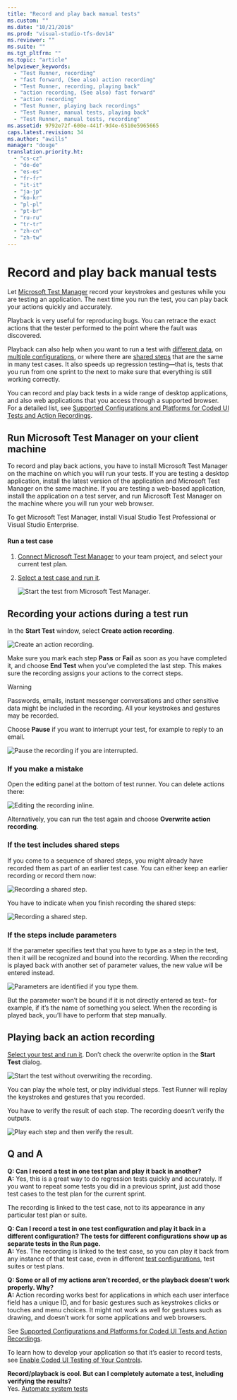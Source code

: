 ```yaml
---
title: "Record and play back manual tests"
ms.custom: ""
ms.date: "10/21/2016"
ms.prod: "visual-studio-tfs-dev14"
ms.reviewer: ""
ms.suite: ""
ms.tgt_pltfrm: ""
ms.topic: "article"
helpviewer_keywords: 
  - "Test Runner, recording"
  - "fast forward, (See also) action recording"
  - "Test Runner, recording, playing back"
  - "action recording, (See also) fast forward"
  - "action recording"
  - "Test Runner, playing back recordings"
  - "Test Runner, manual tests, playing back"
  - "Test Runner, manual tests, recording"
ms.assetid: 9792e72f-600e-441f-9d4e-6510e5965665
caps.latest.revision: 34
ms.author: "awills"
manager: "douge"
translation.priority.ht: 
  - "cs-cz"
  - "de-de"
  - "es-es"
  - "fr-fr"
  - "it-it"
  - "ja-jp"
  - "ko-kr"
  - "pl-pl"
  - "pt-br"
  - "ru-ru"
  - "tr-tr"
  - "zh-cn"
  - "zh-tw"
---
```

# Record and play back manual tests
Let [Microsoft Test Manager](../test/testing-your-application-using-microsoft-test-manager.md) record your keystrokes and gestures while you are testing an application. The next time you run the test, you can play back your actions quickly and accurately.  
  
 Playback is very useful for reproducing bugs. You can retrace the exact actions that the tester performed to the point where the fault was discovered.  
  
 Playback can also help when you want to run a test with [different data](../test/repeat-a-test-with-different-data.md), on [multiple configurations](../test/test-configurations--specifying-test-platforms.md), or where there are [shared steps](../test/share-steps-between-test-cases.md) that are the same in many test cases. It also speeds up regression testing—that is, tests that you run from one sprint to the next to make sure that everything is still working correctly.  
  
 You can record and play back tests in a wide range of desktop applications, and also web applications that you access through a supported browser. For a detailed list, see [Supported Configurations and Platforms for Coded UI Tests and Action Recordings](../code-quality/supported-configurations-and-platforms-for-coded-ui-tests-and-action-recordings.md).  
  
## Run Microsoft Test Manager on your client machine  
 To record and play back actions, you have to install Microsoft Test Manager on the machine on which you will run your tests. If you are testing a desktop application, install the latest version of the application and Microsoft Test Manager on the same machine. If you are testing a web-based application, install the application on a test server, and run Microsoft Test Manager on the machine where you will run your web browser.  
  
 To get Microsoft Test Manager, install Visual Studio Test Professional or Visual Studio Enterprise.  
  
#### Run a test case  
  
1.  [Connect Microsoft Test Manager](../test/connect-microsoft-test-manager-to-your-team-project-and-test-plan.md) to your team project, and select your current test plan.  
  
2.  [Select a test case and run it](../test/run-manual-tests-with-microsoft-test-manager.md).  
  
     ![Start the test from Microsoft Test Manager.](../test/media/almt_ws71recordrun.png "ALMT_ws71recordRun")  
  
## Recording your actions during a test run  
 In the **Start Test** window, select **Create action recording**.  
  
 ![Create an action recording.](../test/media/almt_ws72recordcreate.png "ALMT_ws72recordCreate")  
  
 Make sure you mark each step **Pass** or **Fail** as soon as you have completed it, and choose **End Test** when you’ve completed the last step. This makes sure the recording assigns your actions to the correct steps.  
  
> [!WARNING]
>  Passwords, emails, instant messenger conversations and other sensitive data might be included in the recording. All your keystrokes and gestures may be recorded.  
>   
>  Choose **Pause** if you want to interrupt your test, for example to reply to an email.  
  
 ![Pause the recording if you are interrupted.](../test/media/almt_ws77recordpause.png "ALMT_ws77recordPause")  
  
### If you make a mistake  
 Open the editing panel at the bottom of test runner. You can delete actions there:  
  
 ![Editing the recording inline.](../test/media/almt_ws75recordeditinline.png "ALMT_ws75recordEditInline")  
  
 Alternatively, you can run the test again and choose **Overwrite action recording**.  
  
### If the test includes shared steps  
 If you come to a sequence of shared steps, you might already have recorded them as part of an earlier test case. You can either keep an earlier recording or record them now:  
  
 ![Recording a shared step.](../test/media/almt_ws73recordsharedstep.png "ALMT_ws73recordSharedStep")  
  
 You have to indicate when you finish recording the shared steps:  
  
 ![Recording a shared step.](../test/media/almt_ws74recordendsharedstep.png "ALMT_ws74recordEndSharedStep")  
  
### If the steps include parameters  
 If the parameter specifies text that you have to type as a step in the test, then it will be recognized and bound into the recording. When the recording is played back with another set of parameter values, the new value will be entered instead.  
  
 ![Parameters are identified if you type them.](../test/media/almt_ws76parametermatch.png "ALMT_ws76parameterMatch")  
  
 But the parameter won’t be bound if it is not directly entered as text– for example, if it’s the name of something you select. When the recording is played back, you’ll have to perform that step manually.  
  
## Playing back an action recording  
 [Select your test and run it](../test/run-manual-tests-with-microsoft-test-manager.md). Don’t check the overwrite option in the **Start Test** dialog.  
  
 ![Start the test without overwriting the recording.](../test/media/almt_ws78startplay.png "ALMT_ws78StartPlay")  
  
 You can play the whole test, or play individual steps. Test Runner will replay the keystrokes and gestures that you recorded.  
  
 You have to verify the result of each step. The recording doesn’t verify the outputs.  
  
 ![Play each step and then verify the result.](../test/media/almt_ws79playstep.png "ALMT_ws79playStep")  
  
## Q and A  
 **Q: Can I record a test in one test plan and play it back in another?**  
 **A:** Yes, this is a great way to do regression tests quickly and accurately. If you want to repeat some tests you did in a previous sprint, just add those test cases to the test plan for the current sprint.  
  
 The recording is linked to the test case, not to its appearance in any particular test plan or suite.  
  
 **Q: Can I record a test in one test configuration and play it back in a different configuration? The tests for different configurations show up as separate tests in the Run page.**  
 **A:**  Yes. The recording is linked to the test case, so you can play it back from any instance of that test case, even in different [test configurations](../test/test-configurations--specifying-test-platforms.md), test suites or test plans.  
  
 **Q: Some or all of my actions aren’t recorded, or the playback doesn’t work properly. Why?**  
 **A:**  Action recording works best for applications in which each user interface field has a unique ID, and for basic gestures such as keystrokes clicks or touches and menu choices. It might not work as well for gestures such as drawing, and doesn’t work for some applications and web browsers.  
  
 See [Supported Configurations and Platforms for Coded UI Tests and Action Recordings](../code-quality/supported-configurations-and-platforms-for-coded-ui-tests-and-action-recordings.md).  
  
 To learn how to develop your application so that it’s easier to record tests, see [Enable Coded UI Testing of Your Controls](../code-quality/enable-coded-ui-testing-of-your-controls.md).  
  
 **Record/playback is cool. But can I completely automate a test, including verifying the results?**  
 Yes. [Automate system tests](../test/automate-system-tests.md)